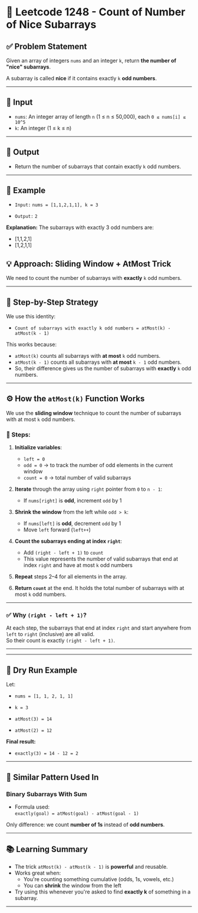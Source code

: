 # 📘 Leetcode 1248 - Count of Number of Nice Subarrays

## ✅ Problem Statement

Given an array of integers `nums` and an integer `k`, return **the number of "nice" subarrays**.

A subarray is called **nice** if it contains exactly `k` **odd numbers**.

---

## 🔢 Input

- `nums`: An integer array of length `n` (1 ≤ n ≤ 50,000), each `0 ≤ nums[i] ≤ 10^5`
- `k`: An integer (1 ≤ k ≤ n)

---

## 🎯 Output

- Return the number of subarrays that contain exactly `k` odd numbers.

---

## 🧪 Example

- `Input:`
`nums = [1,1,2,1,1], k = 3`

- `Output:`
  `2`

**Explanation:**
The subarrays with exactly 3 odd numbers are:
- [1,1,2,1]
- [1,2,1,1]

## 💡 Approach: Sliding Window + AtMost Trick

We need to count the number of subarrays with **exactly** `k` odd numbers.

---

## 🔁 Step-by-Step Strategy

We use this identity:

- `Count of subarrays with exactly k odd numbers = atMost(k) - atMost(k - 1)`

This works because:

- `atMost(k)` counts all subarrays with **at most** `k` odd numbers.
- `atMost(k - 1)` counts all subarrays with **at most** `k - 1` odd numbers.
- So, their difference gives us the number of subarrays with **exactly** `k` odd numbers.

---
## ⚙️ How the `atMost(k)` Function Works

We use the **sliding window** technique to count the number of subarrays with at most `k` odd numbers.

### 🔢 Steps:

1. **Initialize variables**:
   - `left = 0`
   - `odd = 0` → to track the number of odd elements in the current window
   - `count = 0` → total number of valid subarrays

2. **Iterate** through the array using `right` pointer from `0` to `n - 1`:
   - If `nums[right]` is **odd**, increment `odd` by 1

3. **Shrink the window** from the left while `odd > k`:
   - If `nums[left]` is **odd**, decrement `odd` by 1
   - Move `left` forward (`left++`)

4. **Count the subarrays ending at index `right`**:
   - Add `(right - left + 1)` to `count`
   - This value represents the number of valid subarrays that end at index `right` and have at most `k` odd numbers

5. **Repeat** steps 2–4 for all elements in the array.

6. **Return `count`** at the end. It holds the total number of subarrays with at most `k` odd numbers.

---

### ✅ Why `(right - left + 1)`?

At each step, the subarrays that end at index `right` and start anywhere from `left` to `right` (inclusive) are all valid.  
So their count is exactly `(right - left + 1)`.

---


---

## 🧠 Dry Run Example

Let:
- `nums = [1, 1, 2, 1, 1]`
- `k = 3`

- `atMost(3) = 14`  
- `atMost(2) = 12`

**Final result:**  
- `exactly(3) = 14 - 12 = 2`

---

## 📘 Similar Pattern Used In

### **Binary Subarrays With Sum**

- Formula used:  
  `exactly(goal) = atMost(goal) - atMost(goal - 1)`

Only difference: we count **number of 1s** instead of **odd numbers**.

---

## 📚 Learning Summary

- The trick `atMost(k) - atMost(k - 1)` is **powerful** and reusable.
- Works great when:
  - You're counting something cumulative (odds, 1s, vowels, etc.)
  - You can **shrink** the window from the left
- Try using this whenever you're asked to find **exactly k** of something in a subarray.

---




